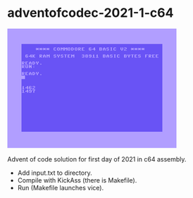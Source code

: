# adventofcodec-2021-1-c64

![Result](advent64.png)

Advent of code solution for first day of 2021 in
c64 assembly.

* Add input.txt to directory.
* Compile with KickAss (there is Makefile).
* Run (Makefile launches vice).

